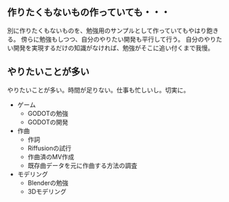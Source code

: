 ## 作りたくもないもの作っていても・・・

別に作りたくもないものを、勉強用のサンプルとして作っていてもやはり飽きる。
傍らに勉強もしつつ、自分のやりたい開発も平行して行う。
自分のやりたい開発を実現するだけの知識がなければ、勉強がそこに追い付くまで我慢。

## やりたいことが多い

やりたいことが多い。時間が足りない。仕事も忙しいし。切実に。

- ゲーム
	- GODOTの勉強
	- GODOTの開発
- 作曲
	- 作詞
	- Riffusionの試行
	- 作曲済のMV作成
	- 既存曲データを元に作曲する方法の調査
- モデリング
	- Blenderの勉強
	- 3Dモデリング

